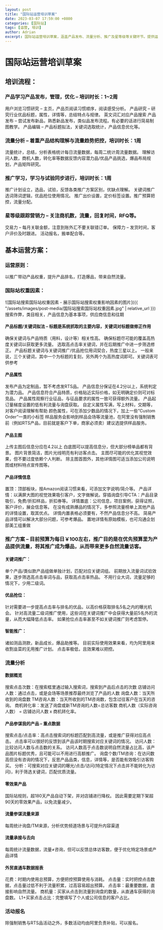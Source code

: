 ```yaml
---
layout: post
title: "国际站运营培训草案"
date: 2023-03-07 17:59:00 +0800
categories: [国际站]
tags: [运营, 培训]
author: Adrian
excerpt: 国际站运营培训草案，涵盖产品发布、流量分析、推广及星等级等关键环节。提供运营原则、权重因素、推广方案及例外情况应对策略，助您提升国际站运营效率。
---
```


# 国际站运营培训草案

## 培训流程：

### 产品学习产品发布，管理，优化 – 培训时长：1~2周

用户浏览习惯研究 – 主页，产品页阅读习惯顺序，阅读感受分析。
产品研究 – 研究行业优品标题，属性，详情等，总结特点与规律。
英文词汇对应产品搜索
产品发布 – 尝试发布新品，熟悉新品发布，类似品发布流程。有必要的话进行简易制图教学。
产品编辑 – 产品标题拟法，关键词选取统计，产品信息优化等。

### 流量分析 – 着重产品结构理解与流量趋势把控，培训时长：1周

流量统计，总结，分析表格统计每日流量数据，每周二统计周流量数据。
理解访问人数，商机人数，转化率等数据反馈内容潜力品/优品产品挑选，爆品布局规划，产品矩阵研究。

### 推广学习，学习与试验同步进行，培训时长：1周

推广计划设立，选品，试验，反馈各类推广方案区别，优缺点理解。
关键词推广选词筛词逻辑，优品抢位使用情况。
推广出价设置，定价标签设置。推广预算把控，流量分配。

### 星等级跟踪营销力 – 关注商机数，流量，回复时间，RFQ等。

交易力 – 每月关联金额，注意到账外汇不要关联错订单。
保障力 – 发货时间，客户评价及时跟进。
活动报名，搬单配合等。

## 基本运营方案：

### 运营原则：

以推广带动产品权重，提升产品排名，打造爆品，带来自然流量。

### 国际站权重因素：
![国际站搜索国际站权重因素 - 展示国际站搜索权重影响因素的图片]({{ "/assets/images/post-media/国际站搜索国际站权重因素.jpg" | relative_url }})
搜索作弊，类目相关，产品信息为基本事项，供应商信息和往期

#### 产品标题/关键词拟法 – 标题是系统抓取的主要内容，关键词对标题做修正作用

确保关键词与产品特质（用料，设计等）相关性高。
确保标题尽可能的覆盖高热度关键词以获取更多流量。
选取高点击率关键词，并在后期推广中进一步筛选修正。
产品标题关键词与关键词推广/优品抢位用词契合，热度三星以上。
一般来说，三个关键词，其中一个为标题的复刻，另外两个为高热度词即可。关键词表可供参考

#### 产品属性

发布产品为定制品，暂不考虑发RTS品。
产品信息分保证在4.2分以上，系统判定为潜力品。
产品信息符合产品特质，价格贴近实际价格，如无明确定价则可对标竞品。
产品属性观察行业征品，与征品要求的属性一致可获得额外流量。
产品起订量梯度设置的低有利流量与询盘获取。
自定义属性写满，写上材料，交期等，对客户阅读理解有帮助
颜色属性，可在添加少数品的情况下，加上一些”Custom Order”一类的小标签
样品服务会影响到样品会场等流量池，在阿里没有强制销售前（例如RTS产品，目前就是客户下单，商家必须卖）建议选提供样品服务。

#### 产品主图

上传主图后信息分应在4.2以上
白底图可以提高信息分，但大部分榜单品都有背景。
图片背景简洁，图片光线明亮有利访客点击。
主图尽可能的优化其视觉效果，但不要过度依赖个人判断。
除主图首图外，其他详情图可适当添加公司说明图或材料特点宣传图等。

#### 产品详情信息

置顶：顶部板块，按Amazon阅读习惯来看，可添加文字说明/简介等。
产品详情：以满屏大图的视觉效果吸引客户，文字做解说。穿插询盘引导CTA：产品目录吸引，免费/折扣样品，折扣券等。
详情置底：公司信息，项目案例，获得证照，客户评价，展会信息等。
在没有成熟爆品的情况下，多参照流量榜单上其他产品的详情设置，取其优点。
详情内置表格必须要有，不然产品信息分不高。
简易产品详情可以解决大部分问题，可参考爆品。
置地详情有原始模板，也可沟通企划部美工组重做

### 推广方案 – 目前预算为每日￥100左右，推广目的是在优先预算里为产品提供流量，将其推广成为爆品，从而带来更多自然流量访客。

#### 关键词推广：

单个产品/类似款产品组做单独计划，匹配对应关键词组。
前期放入流量词试验效果，逐步筛选高点击率词与品，获取高点击率热品。
不用行业大词，流量足够的情况下，少用二级词。

#### 优品抢位：

针对需要进一步提高点击率与排名的优品，以高价格获取排名5名之内的曝光机会。
针对高流量二级词推广使用，这些词在关键词推广中会获得大量前5名外的流量，从而大幅降低点击率。
如果抢位点击率甚至不如关键词推广则考虑暂停。

#### 智能推广：

诸如测品测款，新品成长，爆品助推等。
目前实际使用效果来看，均为阿里用来收割韭菜的无用推广计划。
点击率极低，且效果难以把控。

### 流量分析

#### 数据概览

搜索点击次数：在搜索框里通过输入搜索词，搜索到产品后点击的次数
店铺访问人数：通过点击，或是会场等场景推荐最终浏览了产品的人数
询盘人数：当天所收到的询盘数
TM咨询人数：当天所收到的TM咨询数，包含过往客户在当天的咨询。
商机转化率：发送了询盘或新TM咨询的人数÷总访客数
商机人数（实际咨询人数） = 店铺访问人数 x 商机转化率。

#### 产品参谋我的产品 – 重点数据

搜索点击/点击率：高点击搜索词的标题匹配到高流量，或是推广获得对应高点击。
点击率可以很好的反馈到该产品该时期搜索对应关键词的情况。
访问人数：比较访问人数与点击数的关系。
访问人数高于点击数说明自然流量占比高，该产品图片标题优秀，且可能可以不用进行高额推广。
询盘个数/TM咨询：在访问数高但没有咨询的情况下，反思产品品类，信息，详情等，是否能有效吸引访客购买。
分析：可搜索对应关键词的曝光/点击/访问(特定情况下点击并不能转化为访问)，利于筛选关键词，匹配优质流量。

#### 零效果产品

国际站规则，超180天产品自动下架，并对店铺进行降权。
因此需要定期下架超90天的零效果产品，以免流量减少。

#### 流量参谋流量来源

每周统计询盘/TM来源，分析优势频道场景与可提升内容渠道

#### 流量承接与去向

每周统计流量数据，流量≠咨询，但可以反馈总体访客数，便于优化特定场景或产品详情

#### 外贸直通车数据报表

花费：时期内使用总预算，方便把控预算使用与消耗。
点击量：实时把控点击数据，点击量过低不利于流量积累，过高容易超出预算。
点击率：最重要数据，直接影响自然流量。
商机量：买家从点击到流量到询盘的数量，从直通车获得的询盘数。
L1+买家点击占比：完整填写了个人或公司信息的客户占比。

### 活动报名

除强制销售与RTS品活动之外，多数活动均由阿里负责补贴，可以报名。
